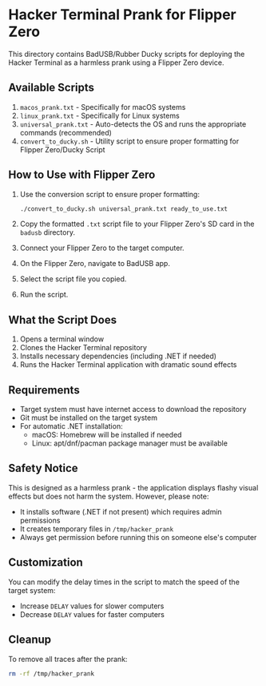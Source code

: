 # Hacker Terminal Prank for Flipper Zero

This directory contains BadUSB/Rubber Ducky scripts for deploying the Hacker Terminal as a harmless prank using a Flipper Zero device.

## Available Scripts

1. `macos_prank.txt` - Specifically for macOS systems
2. `linux_prank.txt` - Specifically for Linux systems
3. `universal_prank.txt` - Auto-detects the OS and runs the appropriate commands (recommended)
4. `convert_to_ducky.sh` - Utility script to ensure proper formatting for Flipper Zero/Ducky Script

## How to Use with Flipper Zero

1. Use the conversion script to ensure proper formatting:
   ```bash
   ./convert_to_ducky.sh universal_prank.txt ready_to_use.txt
   ```

2. Copy the formatted `.txt` script file to your Flipper Zero's SD card in the `badusb` directory.
3. Connect your Flipper Zero to the target computer.
4. On the Flipper Zero, navigate to BadUSB app.
5. Select the script file you copied.
6. Run the script.

## What the Script Does

1. Opens a terminal window
2. Clones the Hacker Terminal repository
3. Installs necessary dependencies (including .NET if needed)
4. Runs the Hacker Terminal application with dramatic sound effects

## Requirements

- Target system must have internet access to download the repository
- Git must be installed on the target system
- For automatic .NET installation:
  - macOS: Homebrew will be installed if needed
  - Linux: apt/dnf/pacman package manager must be available

## Safety Notice

This is designed as a harmless prank - the application displays flashy visual effects but does not harm the system. However, please note:

- It installs software (.NET if not present) which requires admin permissions
- It creates temporary files in `/tmp/hacker_prank`
- Always get permission before running this on someone else's computer

## Customization

You can modify the delay times in the script to match the speed of the target system:
- Increase `DELAY` values for slower computers
- Decrease `DELAY` values for faster computers

## Cleanup

To remove all traces after the prank:
```bash
rm -rf /tmp/hacker_prank
```
